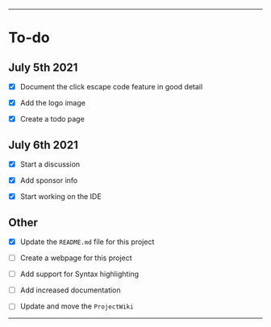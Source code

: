
***

# To-do

## July 5th 2021

- [x] Document the click escape code feature in good detail

- [x] Add the logo image

- [x] Create a todo page

## July 6th 2021

- [x] Start a discussion

- [x] Add sponsor info

- [x] Start working on the IDE

## Other

- [x] Update the `README.md` file for this project

- [ ] Create a webpage for this project

- [ ] Add support for Syntax highlighting

- [ ] Add increased documentation

- [ ] Update and move the `ProjectWiki`

***

